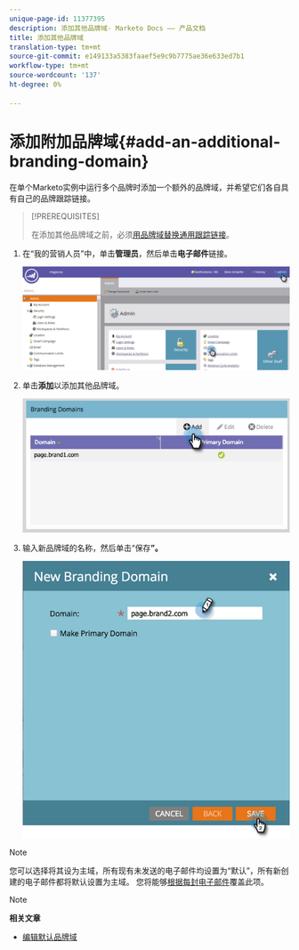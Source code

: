 ```yaml
---
unique-page-id: 11377395
description: 添加其他品牌域- Marketo Docs —— 产品文档
title: 添加其他品牌域
translation-type: tm+mt
source-git-commit: e149133a5383faaef5e9c9b7775ae36e633ed7b1
workflow-type: tm+mt
source-wordcount: '137'
ht-degree: 0%

---
```



# 添加附加品牌域{#add-an-additional-branding-domain}

在单个Marketo实例中运行多个品牌时添加一个额外的品牌域，并希望它们各自具有自己的品牌跟踪链接。

>[!PREREQUISITES]
>
>在添加其他品牌域之前，必须[用品牌域替换通用跟踪链接](edit-your-default-branding-domain.md)。

1. 在“我的营销人员”中，单击**管理员**，然后单击&#x200B;**电子邮件**&#x200B;链接。

   ![](assets/image2016-6-29-16-3a42-3a20.png)

1. 单击**添加**以添加其他品牌域。

   ![](assets/two.png)

1. 输入新品牌域的名称，然后单击“保存&#x200B;**”。**

   ![](assets/three.png)

>[!NOTE]
>
>您可以选择将其设为主域，所有现有未发送的电子邮件均设置为“默认”，所有新创建的电子邮件都将默认设置为主域。 您将能够[根据每封电子邮件](overwrite-primary-domain-for-emails.md)覆盖此项。

>[!NOTE]
>
>**相关文章**
>
>* [编辑默认品牌域](edit-your-default-branding-domain.md)

>



